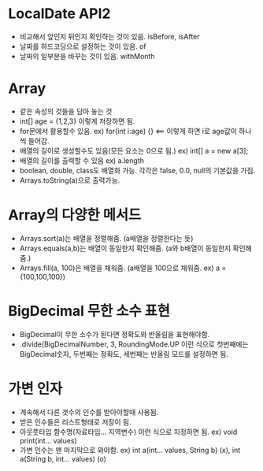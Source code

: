 # LocalDate API2
- 비교해서 앞인지 뒤인지 확인하는 것이 있음. isBefore, isAfter
- 날짜를 하드코딩으로 설정하는 것이 있음. of
- 날짜의 일부분을 바꾸는 것이 있음. withMonth

# Array
- 같은 속성의 것들을 담아 놓는 것
- int[] age = {1,2,3} 이렇게 저장하면 됨.
- for문에서 활용할수 있음. ex) for(int i:age) {} <== 이렇게 하면 i로 age값이 하나씩 들어감.
- 배열의 길이로 생성할수도 있음(모든 요소는 0으로 됨.) ex) int[] a = new a[3];
- 배열의 길이를 출력할 수 있음 ex) a.length
- boolean, double, class도 배열화 가능. 각각은 false, 0.0, null의 기본값을 가짐.
- Arrays.toString(a)으로 출력가능.

# Array의 다양한 메서드
- Arrays.sort(a)는 배열을 정렬해줌. (a배열을 정렬한다는 뜻)
- Arrays.equals(a,b)는 배열이 동일한지 확인해줌. (a와 b배열이 동일한지 확인해줌.)
- Arrays.fill(a, 100)은 배열을 채워줌. (a배열을 100으로 채워줌. ex) a = {100,100,100})

# BigDecimal 무한 소수 표현
- BigDecimal이 무한 소수가 된다면 정확도와 반올림을 표현해야함.
- .divide(BigDecimalNumber, 3, RoundingMode.UP 이런 식으로 첫번째에는 BigDecimal숫자, 두번째는 정확도, 세번째는 반올림 모드를 설정하면 됨.

# 가변 인자
- 계속해서 다른 갯수의 인수를 받아야할때 사용됨.
- 받은 인수들은 리스트형태로 저장이 됨.
- 아웃풋타입 함수명(자료타입... 지역변수) 이런 식으로 지정하면 됨. ex) void print(int... values)
- 가변 인수는 맨 마지막으로 와야함. ex) int a(int... values, String b) (x), int a(String b, int... values) (o)
